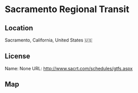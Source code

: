# Sacramento Regional Transit
    
## Location

Sacramento, California, United States 🇺🇸

## License

Name: None
URL: http://www.sacrt.com/schedules/gtfs.aspx

## Map

<WorldMap topic="public-transport/rtfs-rt/Sacramento_Regional_Transit/vehicle_positions/#" />
